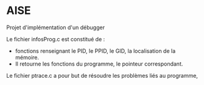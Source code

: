 # AISE
Projet d'implémentation d'un débugger

Le fichier infosProg.c est constitué de : 
- fonctions renseignant le PID, le PPID, le GID, la localisation de la mémoire. 
- Il retourne les fonctions du programme, le pointeur correspondant. 

Le fichier ptrace.c a pour but de résoudre les problèmes liés au programme, 
